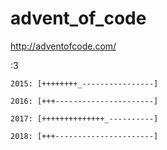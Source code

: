 # advent_of_code

<http://adventofcode.com/>

:3

```
2015: [++++++++_----------------]

2016: [+++----------------------]

2017: [++++++++++++++_----------]

2018: [+++----------------------]
```
